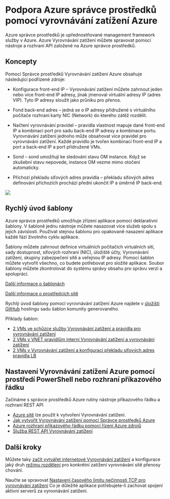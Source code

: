 <properties
   pageTitle="Azure podpory správce prostředků pro vyrovnávání zatížení | Microsoft Azure "
   description="Pomocí prostředí powershell pro vyrovnávání zatížení pomocí Správce prostředků Azure. Použití šablony pro vyrovnávání zatížení"
   services="load-balancer"
   documentationCenter="na"
   authors="sdwheeler"
   manager="carmonm"
   editor="tysonn" />
<tags
   ms.service="load-balancer"
   ms.devlang="na"
   ms.topic="article"
   ms.tgt_pltfrm="na"
   ms.workload="infrastructure-services"
   ms.date="10/24/2016"
   ms.author="sewhee" />


# <a name="using-azure-resource-manager-support-with-azure-load-balancer"></a>Podpora Azure správce prostředků pomocí vyrovnávání zatížení Azure

Azure správce prostředků je upřednostňované management framework služby v Azure. Azure Vyrovnávání zatížení můžete spravovat pomocí nástroje a rozhraní API založené na Azure správce prostředků.

## <a name="concepts"></a>Koncepty

Pomocí Správce prostředků Vyrovnávání zatížení Azure obsahuje následující podřízené zdroje:

- Konfigurace front-end IP – Vyrovnávání zatížení můžete zahrnout jeden nebo více front-end IP adresy, jinak jmenoval virtuální adresy IP (adres VIP). Tyto IP adresy sloužit jako průniku pro přenos.

- Fond back-end adres – jedná se o IP adresy přidružené s virtuálního počítače rozhraní karty NIC (Network) do kterého zátěž rozdělit.

- Načtení vyrovnávání pravidel – pravidla vlastnost mapuje dané front-end IP a kombinaci port pro sadu back-end IP adresy a kombinace portu. Vyrovnávání zatížení jednoho může obsahovat více pravidel pro vyrovnávání zatížení. Každé pravidlo je tvořen kombinací front-end IP a port a back-end IP a port přidružené VMs.

- Sond – sond umožňují ke sledování stavu OM instance. Když se zkušební stavu nepovede, instance OM vezme mimo otočení automaticky.

- Příchozí překladu síťových adres pravidla – překladu síťových adres definování příchozích prochází přední ukončit IP a úměrně IP back-end.

![](./media/load-balancer-arm/load-balancer-arm.png)

## <a name="quickstart-templates"></a>Rychlý úvod šablony

Azure správce prostředků umožňuje zřízení aplikace pomocí deklarativní šablony. V šabloně jednu nástroje můžete nasazovat více služeb spolu s jejich závislosti. Používat stejnou šablonu pro opakovaně nasazení aplikace každé fázi životního cyklu aplikace.

Šablony můžete zahrnout definice virtuálních počítačích virtuálních sítí, sady dostupnost, síťových rozhraní (NIC), úložiště účty, Vyrovnávání zatížení, skupiny zabezpečení sítě a veřejnou IP adresy. Pomocí šablon můžete vytvořit všechno, co budete potřebovat pro složité aplikace. Soubor šablony můžete zkontrolovat do systému správy obsahu pro správu verzí a spolupráci.

[Další informace o šablonách](http://go.microsoft.com/fwlink/?LinkId=544798)

[Další informace o prostředcích sítě](../virtual-network/resource-groups-networking.md)

Rychlý úvod šablony pomocí vyrovnávání zatížení Azure najdete v [úložišti GitHub](https://github.com/Azure/azure-quickstart-templates) hostingu sadu šablon komunity generovaného.

Příklady šablon:

- [2 VMs ve schůzce služby Vyrovnávání zatížení a pravidla pro vyrovnávání zatížení](http://go.microsoft.com/fwlink/?LinkId=544799)
- [2 VMs v VNET pravidlům interní Vyrovnávání zatížení a vyrovnávání zatížení](http://go.microsoft.com/fwlink/?LinkId=544800)
- [2 VMs v Vyrovnávání zatížení a konfiguraci překladu síťových adres pravidla LB](http://go.microsoft.com/fwlink/?LinkId=544801)


## <a name="setting-up-azure-load-balancer-with-a-powershell-or-cli"></a>Nastavení Vyrovnávání zatížení Azure pomocí prostředí PowerShell nebo rozhraní příkazového řádku

Začínáme s správce prostředků Azure rutiny nástroje příkazového řádku a rozhraní REST API

- [Azure sítě](https://msdn.microsoft.com/library/azure/mt163510.aspx) lze použít k vytvoření Vyrovnávání zatížení.
- [Jak vytvořit Vyrovnávání zatížení pomocí Správce prostředků Azure](load-balancer-get-started-ilb-arm-ps.md)
- [Azure rozhraní příkazového řádku pomocí řízení Azure zdrojů](../xplat-cli-azure-resource-manager.md)
- [Služba REST API Vyrovnávání zatížení](https://msdn.microsoft.com/library/azure/mt163651.aspx)


## <a name="next-steps"></a>Další kroky

Můžete taky [začít vytvářet internetové Vyrovnávání zatížení](load-balancer-get-started-internet-arm-ps.md) a konfigurace jaký druh [režimu rozdělení](load-balancer-distribution-mode.md) pro konkrétní zatížení vyrovnávání sítě přenosy chování.

Naučte se spravovat [Nastavení časového limitu nečinnosti TCP pro vyrovnávání zatížení](load-balancer-tcp-idle-timeout.md) Co je důležité aplikace potřebujete-li zachovat spojení aktivní serverů za vyrovnávání zatížení.
